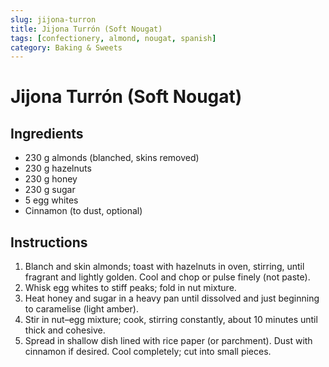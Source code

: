 ```yaml
---
slug: jijona-turron
title: Jijona Turrón (Soft Nougat)
tags: [confectionery, almond, nougat, spanish]
category: Baking & Sweets
---
```


# Jijona Turrón (Soft Nougat)

## Ingredients

- 230 g almonds (blanched, skins removed)
- 230 g hazelnuts
- 230 g honey
- 230 g sugar
- 5 egg whites
- Cinnamon (to dust, optional)

## Instructions

1. Blanch and skin almonds; toast with hazelnuts in oven, stirring, until fragrant and lightly golden. Cool and chop or pulse finely (not paste).
2. Whisk egg whites to stiff peaks; fold in nut mixture.
3. Heat honey and sugar in a heavy pan until dissolved and just beginning to caramelise (light amber).
4. Stir in nut–egg mixture; cook, stirring constantly, about 10 minutes until thick and cohesive.
5. Spread in shallow dish lined with rice paper (or parchment). Dust with cinnamon if desired. Cool completely; cut into small pieces.

